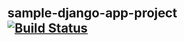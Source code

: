 # sample-django-app-project [![Build Status](https://travis-ci.org/prince-tanapong/sample-django-app-project.svg?branch=master)](https://travis-ci.org/prince-tanapong/sample-django-app-project)
